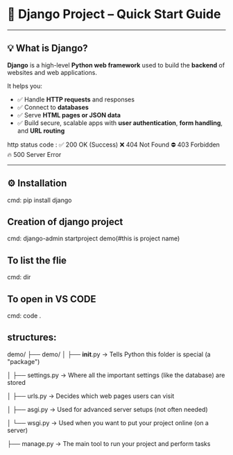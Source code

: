 # 🐍 Django Project – Quick Start Guide

---

## 💡 What is Django?

**Django** is a high-level **Python web framework** used to build the **backend** of websites and web applications.

It helps you:
- ✅ Handle **HTTP requests** and responses
- ✅ Connect to **databases**
- ✅ Serve **HTML pages or JSON data**
- ✅ Build secure, scalable apps with **user authentication**, **form handling**, and **URL routing**

http status code :
✅ 200	OK (Success)
❌ 404	Not Found
⛔ 403	Forbidden
🔥 500	Server Error

---

## ⚙️ Installation
cmd: pip install django 

## Creation of django project 
cmd: django-admin startproject demo(#this is project name)

## To list the flie
cmd: dir

## To open in VS CODE
cmd: code .

## structures:

demo/
├── demo/
│   ├── __init__.py     → Tells Python this folder is special (a "package")

│   ├── settings.py     → Where all the important settings (like the database) are stored

│   ├── urls.py         → Decides which web pages users can visit

│   ├── asgi.py         → Used for advanced server setups (not often needed)

│   └── wsgi.py         → Used when you want to put your project online (on a server)

├── manage.py           → The main tool to run your project and perform tasks


